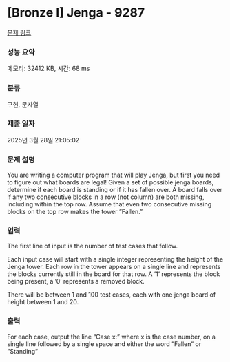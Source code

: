 # [Bronze I] Jenga - 9287 

[문제 링크](https://www.acmicpc.net/problem/9287) 

### 성능 요약

메모리: 32412 KB, 시간: 68 ms

### 분류

구현, 문자열

### 제출 일자

2025년 3월 28일 21:05:02

### 문제 설명

<p>You are writing a computer program that will play Jenga, but first you need to figure out what boards are legal! Given a set of possible jenga boards, determine if each board is standing or if it has fallen over. A board falls over if any two consecutive blocks in a row (not column) are both missing, including within the top row. Assume that even two consecutive missing blocks on the top row makes the tower ”Fallen.”</p>

### 입력 

 <p>The first line of input is the number of test cases that follow.</p>

<p>Each input case will start with a single integer representing the height of the Jenga tower. Each row in the tower appears on a single line and represents the blocks currently still in the board for that row. A ’1’ represents the block being present, a ’0’ represents a removed block.</p>

<p>There will be between 1 and 100 test cases, each with one jenga board of height between 1 and 20.</p>

### 출력 

 <p>For each case, output the line “Case x:” where x is the case number, on a single line followed by a single space and either the word ”Fallen” or ”Standing”</p>

